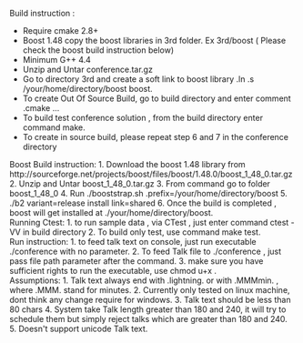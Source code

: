 <div>
<p>Build instruction :</p>
  <ul>
    <li>Require cmake 2.8+</li>
    <li>Boost 1.48 copy the boost libraries in 3rd folder. Ex 3rd/boost ( Please check the boost build instruction below)</li>
    <li>Minimum G++ 4.4</li>
    <li>Unzip and Untar conference.tar.gz</li>
    <li>Go to directory 3rd and create a soft link to boost library .ln .s /your/home/directory/boost boost.</li>
    <li>To create Out Of Source Build, go to build directory and enter comment .cmake ...</li>
    <li>To build test conference solution , from the build directory enter command make.</li>
    <li>To create in source build, please repeat step 6 and 7 in the conference directory</li>
  </ul>
</div>
<div>
Boost Build instruction:
1.	Download the boost 1.48 library from http://sourceforge.net/projects/boost/files/boost/1.48.0/boost_1_48_0.tar.gz
2.	Unzip and Untar boost_1_48_0.tar.gz
3.	From command go to folder boost_1_48_0
4.	Run ./booststrap.sh .prefix=/your/home/directory/boost
5.	./b2 variant=release install link=shared
6.	Once the build is completed , boost will get installed at ./your/home/directory/boost.
</div>
<div>
Running Ctest:
1. to run sample data , via CTest , just enter command ctest -VV in build directory
2. To build only test, use command make test.
</div>
<div>
Run instruction:
1. to feed talk text on console, just run executable ./conference with no parameter.
2. To feed Talk file to ./conference , just pass file path parameter after the command.
3. make sure you have sufficient rights to run the executable, use chmod u+x .
</div>
Assumptions:
1.	Talk text always end with .lightning. or with .MMMmin. , where .MMM. stand for minutes.
2.	Currently only tested on linux machine, dont think any change require for windows.
3.  Talk text should be less than 80 chars
4.  System take Talk length greater than 180 and 240, it will try to schedule them but simply reject talks which are greater than 180 and 240.
5.  Doesn't support unicode Talk text.
